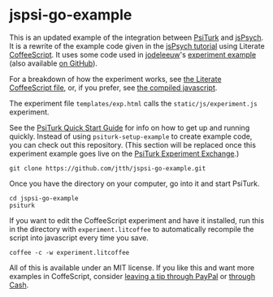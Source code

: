 # jspsi-go-example

This is an updated example of the integration between [PsiTurk](http://www.psiturk.org/) and [jsPsych](http://www.jspsych.org/). It is a rewrite of the example code given in the [jsPsych tutorial](http://docs.jspsych.org/tutorials/rt-task/) using Literate [CoffeeScript](http://coffeescript.org/). It uses some code used in [jodeleeuw](https://github.com/jodeleeuw)'s [experiment example](http://www.psiturk.org/ee/W4v3TPAsiD6FUVY8PDyajH) (also available [on GitHub](https://github.com/jodeleeuw/sample-jspsych-psiturk-experiment)).

For a breakdown of how the experiment works, see [the Literate CoffeeScript file](https://github.com/jtth/jspsi-go-example/blob/master/static/js/experiment.litcoffee), or, if you prefer, see [the compiled javascript](https://github.com/jtth/jspsi-go-example/blob/master/static/js/experiment.js).

The experiment file `templates/exp.html` calls the `static/js/experiment.js` experiment.

See the [PsiTurk Quick Start Guide](http://www.psiturk.org/quick_start/) for info on how to get up and running quickly. Instead of using `psiturk-setup-example` to create example code, you can check out this repository. (This section will be replaced once this experiment example goes live on the [PsiTurk Experiment Exchange](http://www.psiturk.org/ee/).)

	git clone https://github.com/jtth/jspsi-go-example.git

Once you have the directory on your computer, go into it and start PsiTurk.

	cd jspsi-go-example
	psiturk

If you want to edit the CoffeeScript experiment and have it installed, run this in the directory with `experiment.litcoffee` to automatically recompile the script into javascript every time you save.

	coffee -c -w experiment.litcoffee

All of this is available under an MIT license. If you like this and want more examples in CoffeScript, consider [leaving a tip through PayPal](https://www.paypal.me/jtth) or [through Cash](https://cash.me/$jtth).
